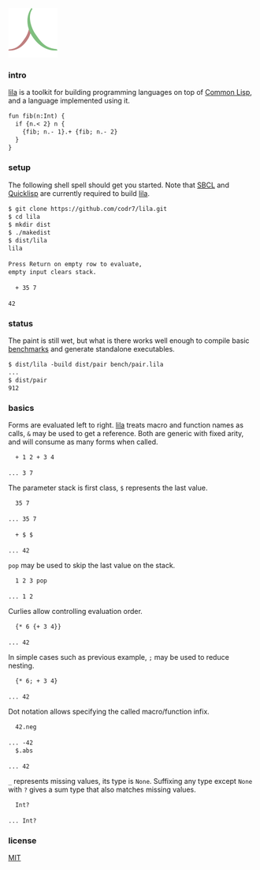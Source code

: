![Logo](logo.png)

### intro
[lila](https://github.com/codr7/lila) is a toolkit for building programming languages on top of [Common Lisp](http://www.lispworks.com/documentation/HyperSpec/Front/), and a language implemented using it.

```
fun fib(n:Int) {
  if {n.< 2} n {
    {fib; n.- 1}.+ {fib; n.- 2}
  }
}
```

### setup
The following shell spell should get you started. Note that [SBCL](http://www.sbcl.org/) and [Quicklisp](https://www.quicklisp.org/beta/) are currently required to build [lila](https://github.com/codr7/lila).

```
$ git clone https://github.com/codr7/lila.git
$ cd lila
$ mkdir dist
$ ./makedist
$ dist/lila
lila

Press Return on empty row to evaluate,
empty input clears stack.

  + 35 7

42
```

### status
The paint is still wet, but what is there works well enough to compile basic [benchmarks](https://github.com/codr7/lila/blob/master/bench/) and generate standalone executables.

```
$ dist/lila -build dist/pair bench/pair.lila
...
$ dist/pair
912
```

### basics
Forms are evaluated left to right. [lila](https://github.com/codr7/lila) treats macro and function names as calls, `&` may be used to get a reference. Both are generic with fixed arity, and will consume as many forms when called.

```
  + 1 2 + 3 4

... 3 7
```

The parameter stack is first class, `$` represents the last value.

```
  35 7

... 35 7

  + $ $

... 42
```

`pop` may be used to skip the last value on the stack.

```
  1 2 3 pop

... 1 2
```

Curlies allow controlling evaluation order.

```
  {* 6 {+ 3 4}}
  
... 42
```

In simple cases such as previous example, `;` may be used to reduce nesting.

```
  {* 6; + 3 4}
  
... 42
```

Dot notation allows specifying the called macro/function infix.

```
  42.neg
  
... -42
  $.abs
  
... 42
```

`_` represents missing values, its type is `None`. Suffixing any type except `None` with `?` gives a sum type that also matches missing values.

```
  Int?

... Int?
```

### license
[MIT](https://github.com/codr7/lila/blob/master/LICENSE.txt)